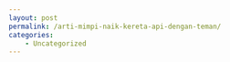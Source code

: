 ```yaml
---
layout: post
permalink: /arti-mimpi-naik-kereta-api-dengan-teman/
categories:
    - Uncategorized
---
```


